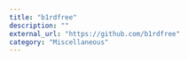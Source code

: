 ```yaml
---
title: "b1rdfree"
description: ""
external_url: "https://github.com/b1rdfree"
category: "Miscellaneous"
---
```

